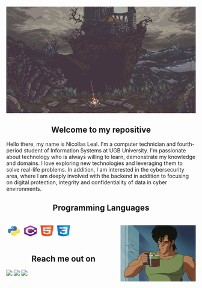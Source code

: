 
<p align="center">
<img src="https://github.com/Nick-Leal/Nick-Leal/blob/main/Imagens/bonfire.gif" />
</p align="center">


<p align="center">

<h2 align="center"> Welcome to my repositive </h2>
<p> Hello there, my name is Nicollas Leal. I'm a computer technician and fourth-period student of Information Systems at UGB University. I'm passionate about technology who is always willing to learn, demonstrate my knowledge and domains. I love exploring new technologies and leveraging them to solve real-life problems. 
In addition, I am interested in the cybersecurity area, where I am deeply involved with the backend in addition to focusing on digital protection, integrity and confidentiality of data in cyber environments.</p>

<p align="center">
<h2 align="center"> Programming Languages</h2></p>
<div style="display: inline_block"><br>
 
  <img align="center" alt="Nick-Python" height="30" width="40" src="https://raw.githubusercontent.com/devicons/devicon/master/icons/python/python-original.svg">
  <img align="center" alt="Nick-Csharp" height="30" width="40" src="https://raw.githubusercontent.com/devicons/devicon/master/icons/csharp/csharp-original.svg">
  <img align="center" alt="Nick-HTML" height="30" width="40" src="https://raw.githubusercontent.com/devicons/devicon/master/icons/html5/html5-original.svg">
  <img align="center" alt="Nick-CSS" height="30" width="40" src="https://raw.githubusercontent.com/devicons/devicon/master/icons/css3/css3-original.svg">
  
  <img align="right" alt="Coffe-pic" height="150" src="https://github.com/Nick-Leal/Nick-Leal/blob/main/Imagens/coffee.gif">
</div>

<br>
<h2 align="center">Reach me out on </h2>
<div>
  <a href="https://www.linkedin.com/in/nicollas-leal-2000/" target="_blank"><img src="https://img.shields.io/badge/-LinkedIn-%230077B5?style=for-the-badge&logo=linkedin&logoColor=white" target="_blank"></a> 
    <a href = "mailto:nleal439@gmail.com"><img src="https://img.shields.io/badge/-Gmail-%23333?style=for-the-badge&logo=gmail&logoColor=white" target="_blank"></a>
  <a href="https://www.instagram.com/nic.leal/" target="_blank"><img src="https://img.shields.io/badge/-Instagram-%23E4405F?style=for-the-badge&logo=instagram&logoColor=white" target="_blank"></a>
</div>
